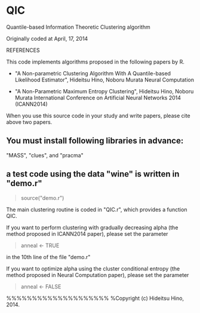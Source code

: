 # QIC
Quantile-based Information Theoretic Clustering algorithm


Originally coded at April, 17, 2014


REFERENCES

This code implements algorithms proposed in the following papers by R.  
- "A Non-parametric Clustering Algorithm With A Quantile-based Likelihood Estimator",
   Hideitsu Hino, Noboru Murata
   Neural Computation

- "A Non-Parametric Maximum Entropy Clustering",
   Hideitsu Hino, Noboru Murata
   International Conference on Artificial Neural Networks 2014 (ICANN2014)

When you use this source code in your study and write papers, please cite above two papers.



## You must install following libraries in advance:
"MASS", "clues", and "pracma"


## a test code using the data "wine" is written in "demo.r"

> source("demo.r")

The main clustering routine is coded in "QIC.r", which provides a function QIC.

If you want to perform clustering with gradually decreasing alpha (the method proposed in ICANN2014 paper), please set the parameter 

> anneal <- TRUE

in the 10th line of the file "demo.r"

If you want to optimize alpha using the cluster conditional entropy (the method proposed in Neural Computation paper), please set the parameter

> anneal <- FALSE


%%%%%%%%%%%%%%%%%%%%
%Copyright (c) Hideitsu Hino, 2014.
